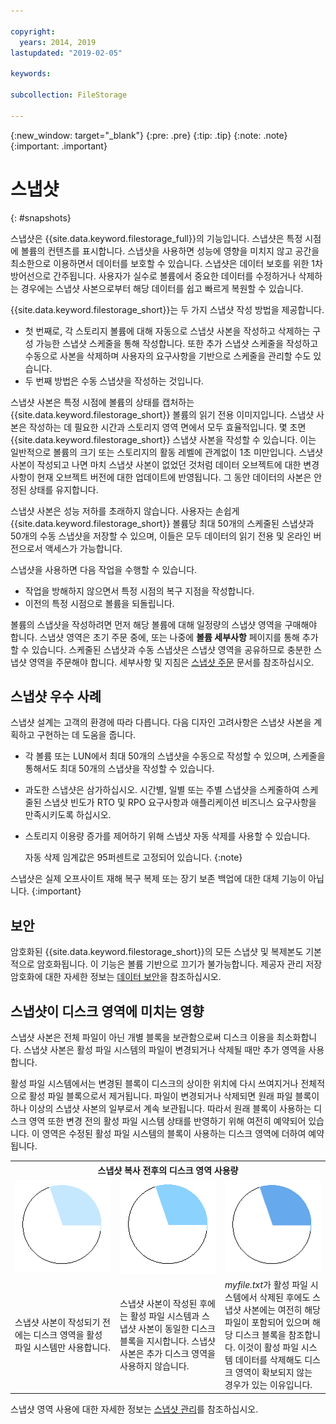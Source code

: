 ```yaml
---

copyright:
  years: 2014, 2019
lastupdated: "2019-02-05"

keywords:

subcollection: FileStorage

---
```

{:new_window: target="_blank"}
{:pre: .pre}
{:tip: .tip}
{:note: .note}
{:important: .important}

# 스냅샷
{: #snapshots}

스냅샷은 {{site.data.keyword.filestorage_full}}의 기능입니다. 스냅샷은 특정 시점에 볼륨의 컨텐츠를 표시합니다. 스냅샷을 사용하면 성능에 영향을 미치지 않고 공간을 최소한으로 이용하면서 데이터를 보호할 수 있습니다. 스냅샷은 데이터 보호를 위한 1차 방어선으로 간주됩니다. 사용자가 실수로 볼륨에서 중요한 데이터를 수정하거나 삭제하는 경우에는 스냅샷 사본으로부터 해당 데이터를 쉽고 빠르게 복원할 수 있습니다.

{{site.data.keyword.filestorage_short}}는 두 가지 스냅샷 작성 방법을 제공합니다.

* 첫 번째로, 각 스토리지 볼륨에 대해 자동으로 스냅샷 사본을 작성하고 삭제하는 구성 가능한 스냅샷 스케줄을 통해 작성합니다. 또한 추가 스냅샷 스케줄을 작성하고 수동으로 사본을 삭제하며 사용자의 요구사항을 기반으로 스케줄을 관리할 수도 있습니다.
* 두 번째 방법은 수동 스냅샷을 작성하는 것입니다.

스냅샷 사본은 특정 시점에 볼륨의 상태를 캡처하는 {{site.data.keyword.filestorage_short}} 볼륨의 읽기 전용 이미지입니다. 스냅샷 사본은 작성하는 데 필요한 시간과 스토리지 영역 면에서 모두 효율적입니다. 몇 초면 {{site.data.keyword.filestorage_short}} 스냅샷 사본을 작성할 수 있습니다. 이는 일반적으로 볼륨의 크기 또는 스토리지의 활동 레벨에 관계없이 1초 미만입니다. 스냅샷 사본이 작성되고 나면 마치 스냅샷 사본이 없었던 것처럼 데이터 오브젝트에 대한 변경사항이 현재 오브젝트 버전에 대한 업데이트에 반영됩니다. 그 동안 데이터의 사본은 안정된 상태를 유지합니다.

스냅샷 사본은 성능 저하를 초래하지 않습니다. 사용자는 손쉽게 {{site.data.keyword.filestorage_short}} 볼륨당 최대 50개의 스케줄된 스냅샷과 50개의 수동 스냅샷을 저장할 수 있으며, 이들은 모두 데이터의 읽기 전용 및 온라인 버전으로서 액세스가 가능합니다.

스냅샷을 사용하면 다음 작업을 수행할 수 있습니다.

- 작업을 방해하지 않으면서 특정 시점의 복구 지점을 작성합니다.
- 이전의 특정 시점으로 볼륨을 되돌립니다.

볼륨의 스냅샷을 작성하려면 먼저 해당 볼륨에 대해 일정량의 스냅샷 영역을 구매해야 합니다. 스냅샷 영역은 초기 주문 중에, 또는 나중에 **볼륨 세부사항** 페이지를 통해 추가할 수 있습니다. 스케줄된 스냅샷과 수동 스냅샷은 스냅샷 영역을 공유하므로 충분한 스냅샷 영역을 주문해야 합니다. 세부사항 및 지침은 [스냅샷 주문](/docs/infrastructure/FileStorage?topic=FileStorage-ordering-snapshots) 문서를 참조하십시오.

## 스냅샷 우수 사례

스냅샷 설계는 고객의 환경에 따라 다릅니다. 다음 디자인 고려사항은 스냅샷 사본을 계획하고 구현하는 데 도움을 줍니다.
- 각 볼륨 또는 LUN에서 최대 50개의 스냅샷을 수동으로 작성할 수 있으며, 스케줄을 통해서도 최대 50개의 스냅샷을 작성할 수 있습니다.
- 과도한 스냅샷은 삼가하십시오. 시간별, 일별 또는 주별 스냅샷을 스케줄하여 스케줄된 스냅샷 빈도가 RTO 및 RPO 요구사항과 애플리케이션 비즈니스 요구사항을 만족시키도록 하십시오.
- 스토리지 이용량 증가를 제어하기 위해 스냅샷 자동 삭제를 사용할 수 있습니다.

  자동 삭제 임계값은 95퍼센트로 고정되어 있습니다.
  {:note}

스냅샷은 실제 오프사이트 재해 복구 복제 또는 장기 보존 백업에 대한 대체 기능이 아닙니다.
{:important}

## 보안

암호화된 {{site.data.keyword.filestorage_short}}의 모든 스냅샷 및 복제본도 기본적으로 암호화됩니다. 이 기능은 볼륨 기반으로 끄기가 불가능합니다. 제공자 관리 저장 암호화에 대한 자세한 정보는 [데이터 보안](/docs/infrastructure/FileStorage?topic=FileStorage-encryption)을 참조하십시오.

## 스냅샷이 디스크 영역에 미치는 영향

스냅샷 사본은 전체 파일이 아닌 개별 블록을 보관함으로써 디스크 이용을 최소화합니다. 스냅샷 사본은 활성 파일 시스템의 파일이 변경되거나 삭제될 때만 추가 영역을 사용합니다.

활성 파일 시스템에서는 변경된 블록이 디스크의 상이한 위치에 다시 쓰여지거나 전체적으로 활성 파일 블록으로서 제거됩니다. 파일이 변경되거나 삭제되면 원래 파일 블록이 하나 이상의 스냅샷 사본의 일부로서 계속 보관됩니다. 따라서 원래 블록이 사용하는 디스크 영역 또한 변경 전의 활성 파일 시스템 상태를 반영하기 위해 여전히 예약되어 있습니다. 이 영역은 수정된 활성 파일 시스템의 블록이 사용하는 디스크 영역에 더하여 예약됩니다.

<table>
    <colgroup>
      <col style="width: 33.3%;"/>
      <col style="width: 33.3%;"/>
      <col style="width: 33.3%;"/>
    </colgroup>
      <tr>
        <th colspan="3" style="border: 0.0px;text-align: center;">스냅샷 복사 전후의 디스크 영역 사용량</th>
     </tr>
     <tr>
        <td style="border: 0.0px;text-align: center;"><img src="/images/bfcircle1.png" alt="스냅샷 복사 전"></td>
        <td style="border: 0.0px;text-align: center;"><img src="/images/bfcircle3.png" alt="스냅샷 복사 후"></td>
        <td style="border: 0.0px;text-align: center;"><img src="/images/bfcircle2.png" alt="스냅샷 복사 후 변경사항"></td>
     </tr>
     <tr>
        <td style="border: 0.0px;">스냅샷 사본이 작성되기 전에는 디스크 영역을 활성 파일 시스템만 사용합니다.</td>
        <td style="border: 0.0px;">스냅샷 사본이 작성된 후에는 활성 파일 시스템과 스냅샷 사본이 동일한 디스크 블록을 지시합니다. 스냅샷 사본은 추가 디스크 영역을 사용하지 않습니다.</td>
        <td style="border: 0.0px;"><i>myfile.txt</i>가 활성 파일 시스템에서 삭제된 후에도 스냅샷 사본에는 여전히 해당 파일이 포함되어 있으며 해당 디스크 블록을 참조합니다. 이것이 활성 파일 시스템 데이터를 삭제해도 디스크 영역이 확보되지 않는 경우가 있는 이유입니다.</td>
      </tr>
</table>

스냅샷 영역 사용에 대한 자세한 정보는 [스냅샷 관리](/docs/infrastructure/FileStorage?topic=FileStorage-managingSnapshots)를 참조하십시오.
